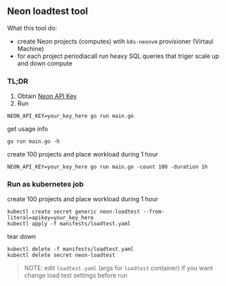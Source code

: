 ## Neon loadtest tool

What this tool do:

- create Neon projects (computes) wtih `k8s-neonvm` provisioner (Virtaul Machine)
- for each project periodiacall run heavy SQL queries that triger scale up and down compute

### TL;DR

1. Obtain [Neon API Key](https://neon.tech/docs/manage/api-keys)
2. Run

```console
NEON_API_KEY=your_key_here go run main.go
```

get usage info

```console
go run main.go -h
```

create 100 projects and place workload  during 1 hour

```console
NEON_API_KEY=your_key_here go run main.go -count 100 -duration 1h
```

### Run as kubernetes job

create 100 projects and place workload  during 1 hour

```console
kubectl create secret generic neon-loadtest --from-literal=apikey=your_key_here
kubectl apply -f manifests/loadtest.yaml
```

tear down

```console
kubectl delete -f manifests/loadtest.yaml
kubectl delete secret neon-loadtest
```

>NOTE: edit `loadtest.yaml` (args for `loadtest` container) if you want change load test settings before run
